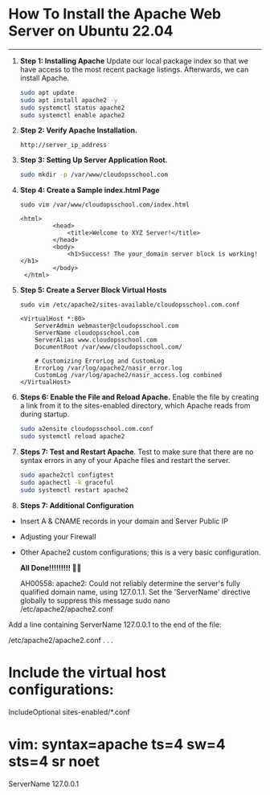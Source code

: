 # How To Install the Apache Web Server on Ubuntu 22.04
***
1. **Step 1: Installing Apache**
   Update our local package index so that we have access to the most recent package listings. Afterwards, we can install Apache.

    ```bash
    sudo apt update
    sudo apt install apache2 -y
    sudo systemctl status apache2
    sudo systemctl enable apache2
    ```

2. **Step 2: Verify Apache Installation.**
   ```
   http://server_ip_address
   ```
  
3. **Step 3: Setting Up Server Application Root.**
   ```bash
   sudo mkdir -p /var/www/cloudopsschool.com
   ```
4. **Step 4: Create a Sample index.html Page**
   ```
   sudo vim /var/www/cloudopsschool.com/index.html
   ```
   ```
   <html>
            <head>
                <title>Welcome to XYZ Server!</title>
            </head>
            <body>
                <h1>Success! The your_domain server block is working!</h1>
            </body>
    </html>
   ```
5. **Step 5: Create a Server Block Virtual Hosts**
    ```
    sudo vim /etc/apache2/sites-available/cloudopsschool.com.conf

    ```

    ```
    <VirtualHost *:80>
        ServerAdmin webmaster@cloudopsschool.com
        ServerName cloudopsschool.com
        ServerAlias www.cloudopsschool.com
        DocumentRoot /var/www/cloudopsschool.com/

        # Customizing ErrorLog and CustomLog
        ErrorLog /var/log/apache2/nasir_error.log
        CustomLog /var/log/apache2/nasir_access.log combined
    </VirtualHost>
    ```

6. **Steps 6: Enable the File and Reload Apache.** Enable the file by creating a link from it to the sites-enabled directory, which Apache reads from during startup.
    ```bash
    sudo a2ensite cloudopsschool.com.conf
    sudo systemctl reload apache2
    ```

7. **Steps 7: Test and Restart Apache**. Test to make sure that there are no syntax errors in any of your Apache files and restart the server.
    ```bash
    sudo apache2ctl configtest
    sudo apachectl -k graceful
    sudo systemctl restart apache2
    ```

8. **Steps 7: Additional Configuration**

- Insert A & CNAME records in your domain and Server Public IP
- Adjusting your Firewall
- Other Apache2 custom configurations; this is a very basic configuration.
  
    **All Done!!!!!!!!! 🚀💥**


  AH00558: apache2: Could not reliably determine the server's fully qualified domain name, using 127.0.1.1. Set the 'ServerName' directive globally to suppress this message
  sudo nano /etc/apache2/apache2.conf
  
Add a line containing ServerName 127.0.0.1 to the end of the file:

/etc/apache2/apache2.conf
. . .
# Include the virtual host configurations:
IncludeOptional sites-enabled/*.conf

# vim: syntax=apache ts=4 sw=4 sts=4 sr noet
ServerName 127.0.0.1


 


